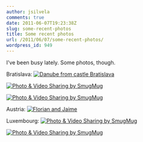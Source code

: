 ```yaml
---
author: jsilvela
comments: true
date: 2011-06-07T19:23:38Z
slug: some-recent-photos
title: Some recent photos
url: /2011/06/07/some-recent-photos/
wordpress_id: 949
---
```


I've been busy lately. Some photos, though.

Bratislava:
[![Danube from castle Bratislava](http://jsilvela.smugmug.com/Other/Sueltas/i-NFsLw3M/0/S/IMG0660-2-S.jpg)](http://jsilvela.smugmug.com/Other/Sueltas/5019150_Y3JuM#1324909957_NFsLw3M-A-LB)

[![Photo & Video Sharing by SmugMug](http://jsilvela.smugmug.com/Other/Sueltas/i-kQFpRMF/0/S/IMG0664-2-S.jpg)](http://jsilvela.smugmug.com/Other/Sueltas/5019150_Y3JuM#1324911238_kQFpRMF-A-LB)

[![Photo & Video Sharing by SmugMug](http://jsilvela.smugmug.com/Other/Sueltas/i-HZGHK6k/0/S/IMG0671-2-S.jpg)](http://jsilvela.smugmug.com/Other/Sueltas/5019150_Y3JuM#1324914590_HZGHK6k-A-LB)

Austria:
[![Florian and Jaime](http://jsilvela.smugmug.com/Events/A-hike-for-Florians-30th/i-Nd6t3C4/1/S/IMG0543-S.jpg)](http://jsilvela.smugmug.com/Events/A-hike-for-Florians-30th/17417427_vCdsBB#1324772679_Nd6t3C4-A-LB)

Luxembourg:
[![Photo & Video Sharing by SmugMug](http://jsilvela.smugmug.com/Other/Sueltas/i-9NQ7J9H/0/S/IMG0263-S.jpg)](http://jsilvela.smugmug.com/Other/Sueltas/5019150_Y3JuM#1262593881_9NQ7J9H-A-LB)

[![Photo & Video Sharing by SmugMug](http://jsilvela.smugmug.com/Other/Sueltas/i-Z4Wm2vW/0/S/IMG0268-S.jpg)](http://jsilvela.smugmug.com/Other/Sueltas/5019150_Y3JuM#1262596233_Z4Wm2vW-A-LB)
